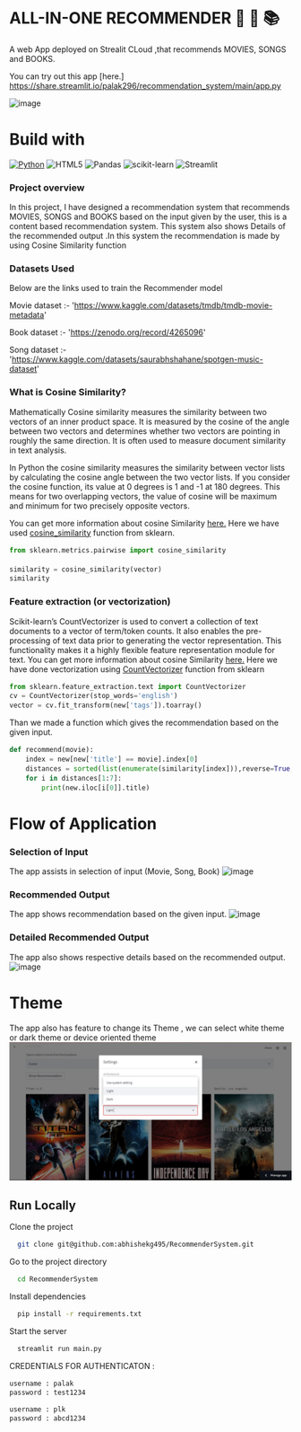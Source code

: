 # ALL-IN-ONE RECOMMENDER 🎥 🎵 📚

A web App deployed on Strealit CLoud ,that recommends MOVIES, SONGS and BOOKS.

You can try out this app [here.] https://share.streamlit.io/palak296/recommendation_system/main/app.py

![image](https://user-images.githubusercontent.com/74818938/170822839-462f45a8-27ce-4853-b301-b71e08060471.png)

# Build with
[![Python](https://img.shields.io/badge/python-3670A0?style=for-the-badge&logo=python&logoColor=ffdd54)](https://www.python.org/downloads/release/python-380/)
![HTML5](https://img.shields.io/badge/html5-%23E34F26.svg?style=for-the-badge&logo=html5&logoColor=white)
![Pandas](https://img.shields.io/badge/pandas-%23150458.svg?style=for-the-badge&logo=pandas&logoColor=white)
![scikit-learn](https://img.shields.io/badge/scikit--learn-%23F7931E.svg?style=for-the-badge&logo=scikit-learn&logoColor=white)
![Streamlit](https://img.shields.io/static/v1?style=for-the-badge&message=Streamlit&color=FF4B4B&logo=Streamlit&logoColor=FFFFFF&label=)

### Project overview
In this project, I have designed a recommendation system that recommends MOVIES, SONGS and BOOKS based on the input given by the user, this is a content based recommendation system.
This system also shows Details of the recommended output .In this system the recommendation is made by using Cosine Similarity function

### Datasets Used

Below are the links used to train the Recommender model

Movie dataset :- 'https://www.kaggle.com/datasets/tmdb/tmdb-movie-metadata'

Book dataset :- 'https://zenodo.org/record/4265096'

Song dataset :- 'https://www.kaggle.com/datasets/saurabhshahane/spotgen-music-dataset'


### What is Cosine Similarity?

Mathematically Cosine similarity measures the similarity between two vectors of an inner product space. It is measured by the cosine of the angle between two vectors and determines whether two vectors are pointing in roughly the same direction. It is often used to measure document similarity in text analysis.

In Python the cosine similarity measures the similarity between vector lists by calculating the cosine angle between the two vector lists. If you consider the cosine function, its value at 0 degrees is 1 and -1 at 180 degrees. This means for two overlapping vectors, the value of cosine will be maximum and minimum for two precisely opposite vectors.

You can get more information about cosine Similarity [here.](https://www.delftstack.com/howto/python/cosine-similarity-between-lists-python/#use-the-scipy-module-to-calculate-the-cosine-similarity-between-two-lists-in-python)
Here we have used [cosine_similarity](https://scikit-learn.org/stable/modules/generated/sklearn.metrics.pairwise.cosine_similarity.html) function from sklearn.

```python
from sklearn.metrics.pairwise import cosine_similarity

similarity = cosine_similarity(vector)
similarity
```

###  Feature extraction (or vectorization)
Scikit-learn’s CountVectorizer is used to convert a collection of text documents to a vector of term/token counts. It also enables the pre-processing of text data prior to generating the vector representation. This functionality makes it a highly flexible feature representation module for text.
You can get more information about cosine Similarity [here.](https://www.educative.io/edpresso/countvectorizer-in-python)
Here we have done vectorization using [CountVectorizer](https://scikit-learn.org/stable/modules/generated/sklearn.feature_extraction.text.CountVectorizer.html) function from sklearn

```python
from sklearn.feature_extraction.text import CountVectorizer
cv = CountVectorizer(stop_words='english')
vector = cv.fit_transform(new['tags']).toarray()
```


Than we made a function which gives the recommendation based on the given input.
```python
def recommend(movie):
    index = new[new['title'] == movie].index[0]
    distances = sorted(list(enumerate(similarity[index])),reverse=True,key = lambda x: x[1])
    for i in distances[1:7]:
        print(new.iloc[i[0]].title)
```
 # Flow of Application
 ### Selection of Input
 The app assists in selection of input (Movie, Song, Book)
![image](https://user-images.githubusercontent.com/74818938/170823342-21c61b93-c29d-4dcc-8cb5-1e75aac2210f.png)
### Recommended Output
The app shows recommendation based on the given input.
![image](https://user-images.githubusercontent.com/74818938/170823358-ecf7b940-8902-40d0-9382-a5bf2e7de95d.png)
### Detailed Recommended Output
The app also shows respective details based on the recommended output.
![image](https://user-images.githubusercontent.com/74818938/170823379-f6aa654c-d529-43eb-a52b-6b2f8c9b68e1.png)
# Theme
The app also has feature to change its Theme , we can select white theme or dark theme or device oriented theme
![Screenshot](images/theme.JPG)

 
## Run Locally

Clone the project

```bash
  git clone git@github.com:abhishekg495/RecommenderSystem.git
```

Go to the project directory

```bash
  cd RecommenderSystem
```

Install dependencies

```bash
  pip install -r requirements.txt
```

Start the server

```bash
  streamlit run main.py
  ```
CREDENTIALS FOR AUTHENTICATON :
```
username : palak
password : test1234
```
```
username : plk
password : abcd1234
```
